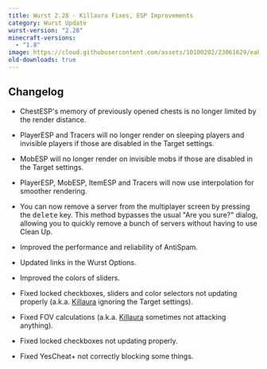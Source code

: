 ```yaml
---
title: Wurst 2.28 - Killaura Fixes, ESP Improvements
category: Wurst Update
wurst-version: "2.28"
minecraft-versions:
  - "1.8"
image: https://cloud.githubusercontent.com/assets/10100202/23061629/eabadffe-f502-11e6-8771-ef06d22c35d8.jpg
old-downloads: true
---
```

## Changelog

- ChestESP's memory of previously opened chests is no longer limited by the render distance.

- PlayerESP and Tracers will no longer render on sleeping players and invisible players if those are disabled in the Target settings.

- MobESP will no longer render on invisible mobs if those are disabled in the Target settings.

- PlayerESP, MobESP, ItemESP and Tracers will now use interpolation for smoother rendering.

- You can now remove a server from the multiplayer screen by pressing the <kbd>delete</kbd> key. This method bypasses the usual "Are you sure?" dialog, allowing you to quickly remove a bunch of servers without having to use Clean Up.

- Improved the performance and reliability of AntiSpam.

- Updated links in the Wurst Options.

- Improved the colors of sliders.

- Fixed locked checkboxes, sliders and color selectors not updating properly (a.k.a. [Killaura](https://wiki.wurstclient.net/killaura) ignoring the Target settings).

- Fixed FOV calculations (a.k.a. [Killaura](https://wiki.wurstclient.net/killaura) sometimes not attacking anything).

- Fixed locked checkboxes not updating properly.

- Fixed YesCheat+ not correctly blocking some things.
